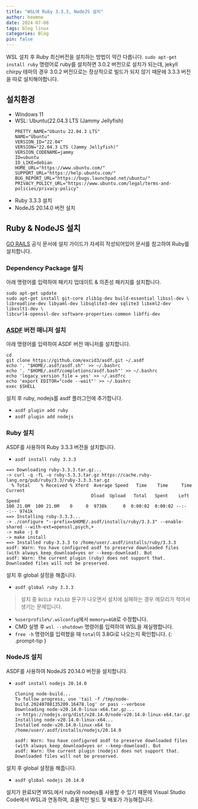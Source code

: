 ```yaml
---
title: "WSL에 Ruby 3.3.3, NodeJS 설치"
author: heomne
date: 2024-07-08
tags: blog linux
categories: Blog
pin: false
---
```

WSL 설치 후 Ruby 최신버전을 설치하는 방법이 약간 다릅니다. `sudo apt-get install ruby` 명령어로 ruby를 설치하면 3.0.2 버전으로 설치가 되는데, jekyll chirpy 테마의 경우 3.0.2 버전으로는 정상적으로 빌드가 되지 않기 때문에 3.3.3 버전을 따로 설치해야합니다.

## 설치환경
- Windows 11
- WSL: Ubuntu(22.04.3 LTS (Jammy Jellyfish)
  ```terminal
  PRETTY_NAME="Ubuntu 22.04.3 LTS"
  NAME="Ubuntu"
  VERSION_ID="22.04"
  VERSION="22.04.3 LTS (Jammy Jellyfish)"
  VERSION_CODENAME=jammy
  ID=ubuntu
  ID_LIKE=debian
  HOME_URL="https://www.ubuntu.com/"
  SUPPORT_URL="https://help.ubuntu.com/"
  BUG_REPORT_URL="https://bugs.launchpad.net/ubuntu/"
  PRIVACY_POLICY_URL="https://www.ubuntu.com/legal/terms-and-policies/privacy-policy"
  ```
- Ruby 3.3.3 설치
- NodeJS 20.14.0 버전 설치

## Ruby & NodeJS 설치
[GO RAILS](https://gorails.com/setup/ubuntu/22.04) 공식 문서에 설치 가이드가 자세히 작성되어있어 문서를 참고하여 Ruby를 설치합니다.
### Dependency Package 설치
  아래 명령어를 입력하여 패키지 업데이트 & 의존성 패키지를 설치합니다.
  ```terminal
  sudo apt-get update
  sudo apt-get install git-core zlib1g-dev build-essential libssl-dev \
  libreadline-dev libyaml-dev libsqlite3-dev sqlite3 libxml2-dev libxslt1-dev \
  libcurl4-openssl-dev software-properties-common libffi-dev
  ```
### [ASDF](https://asdf-vm.com/) 버전 매니저 설치
  아래 명령어를 입력하여 ASDF 버전 매니저를 설치합니다.
  ```terminal
  cd
  git clone https://github.com/excid3/asdf.git ~/.asdf
  echo '. "$HOME/.asdf/asdf.sh"' >> ~/.bashrc
  echo '. "$HOME/.asdf/completions/asdf.bash"' >> ~/.bashrc
  echo 'legacy_version_file = yes' >> ~/.asdfrc
  echo 'export EDITOR="code --wait"' >> ~/.bashrc
  exec $SHELL
  ```
  
  설치 후 ruby, nodejs를 asdf 플러그인에 추가합니다.
  - `asdf plugin add ruby`
  - `asdf plugin add nodejs`

### Ruby 설치
  ASDF를 사용하여 Ruby 3.3.3 버전을 설치합니다.
  - `asdf install ruby 3.3.3`
  ```terminal
  ==> Downloading ruby-3.3.3.tar.gz...
  -> curl -q -fL -o ruby-3.3.3.tar.gz https://cache.ruby-lang.org/pub/ruby/3.3/ruby-3.3.3.tar.gz
    % Total    % Received % Xferd  Average Speed   Time    Time     Time  Current
                                  Dload  Upload   Total   Spent    Left  Speed
  100 21.0M  100 21.0M    0     0  9738k      0  0:00:02  0:00:02 --:--:-- 9741k
  ==> Installing ruby-3.3.3...
  -> ./configure "--prefix=$HOME/.asdf/installs/ruby/3.3.3" --enable-shared --with-ext=openssl,psych,+
  -> make -j 8
  -> make install
  ==> Installed ruby-3.3.3 to /home/user/.asdf/installs/ruby/3.3.3
  asdf: Warn: You have configured asdf to preserve downloaded files (with always_keep_download=yes or --keep-download). But
  asdf: Warn: the current plugin (ruby) does not support that. Downloaded files will not be preserved.
  ```
  
  설치 후 global 설정을 해줍니다.
  - `asdf global ruby 3.3.3`

> 설치 중 `BUILD FAILED` 문구가 나오면서 설치에 실패하는 경우 메모리가 적어서 생기는 문제입니다.
  - `%userprofile%/.wslconfig`에서 `memory=4GB`로 수정합니다.
  - CMD 실행 후 `wsl --shutdown` 명령어를 입력하여 WSL을 재실행합니다.
  -  `free -h` 명령어를 입력했을 때 `total`이 3.8Gi로 나오는지 확인합니다.
  {: .prompt-tip }

### NodeJS 설치
  ASDF를 사용하여 NodeJS 20.14.0 버전을 설치합니다.
  - `asdf install nodejs 20.14.0`
    ```terminal
    Cloning node-build...
    To follow progress, use 'tail -f /tmp/node-build.20240708135209.16478.log' or pass --verbose
    Downloading node-v20.14.0-linux-x64.tar.gz...
    -> https://nodejs.org/dist/v20.14.0/node-v20.14.0-linux-x64.tar.gz
    Installing node-v20.14.0-linux-x64...
    Installed node-v20.14.0-linux-x64 to /home/user/.asdf/installs/nodejs/20.14.0

    asdf: Warn: You have configured asdf to preserve downloaded files (with always_keep_download=yes or --keep-download). But
    asdf: Warn: the current plugin (nodejs) does not support that. Downloaded files will not be preserved.
    ```

  설치 후 global 설정을 해줍니다.
  - `asdf global nodejs 20.14.0`

설치가 완료되면 WSL에서 ruby와 nodejs를 사용할 수 있기 때문에 Visual Studio Code에서 WSL과 연동하여, 효율적인 빌드 및 배포가 가능해집니다.
